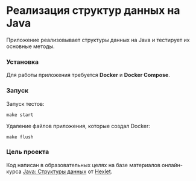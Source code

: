# Реализация структур данных на Java

Приложение реализовывает структуры данных на Java и тестирует их основные методы.

### Установка

Для работы приложения требуется **Docker** и **Docker Compose**.

### Запуск

Запуск тестов:
```
make start
```

Удаление файлов приложения, которые создал Docker:
```
make flush
```

### Цель проекта

Код написан в образовательных целях на базе материалов онлайн-курса [Java: Структуры данных](https://hexlet.io/courses/collections) от [Hexlet](https://hexlet.io).
